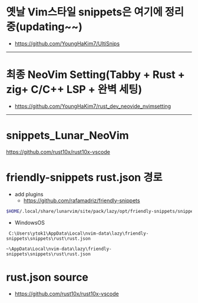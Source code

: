 # 옛날 Vim스타일 snippets은 여기에 정리중(updating~~)
- https://github.com/YoungHaKim7/UltiSnips

<hr>

# 최종 NeoVim Setting(Tabby + Rust + zig+ C/C++ LSP + 완벽 세팅)
- https://github.com/YoungHaKim7/rust_dev_neovide_nvimsetting

<hr>

# snippets_Lunar_NeoVim
https://github.com/rust10x/rust10x-vscode

# friendly-snippets rust.json 경로

- add plugins 
  - https://github.com/rafamadriz/friendly-snippets 

```bash
$HOME/.local/share/lunarvim/site/pack/lazy/opt/friendly-snippets/snippets/rust/rust.json
```

- WindowsOS
```
 C:\Users\ytok1\AppData\Local\nvim-data\lazy\friendly-snippets\snippets\rust\rust.json

~\AppData\Local\nvim-data\lazy\friendly-snippets\snippets\rust\rust.json
```

# rust.json source 

- https://github.com/rust10x/rust10x-vscode
